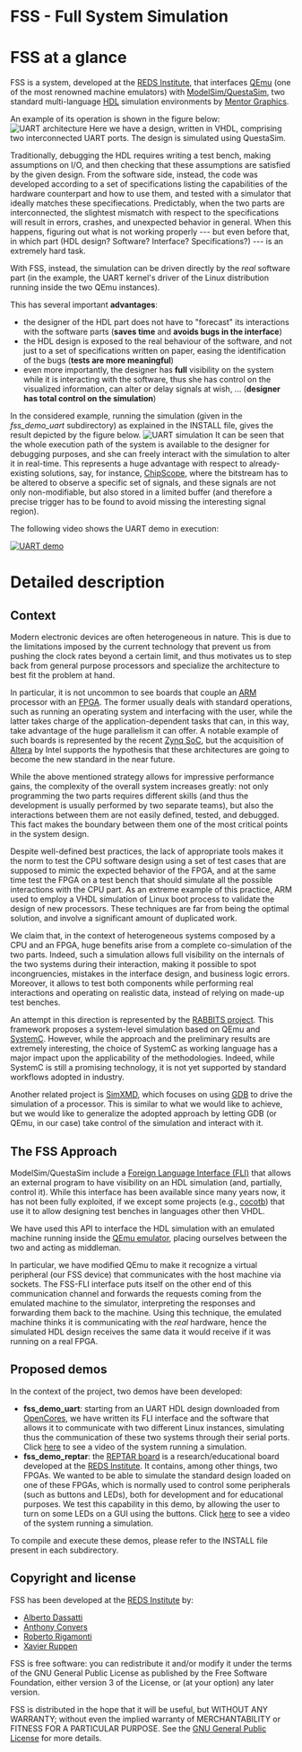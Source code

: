 FSS - Full System Simulation
============================

# FSS at a glance
FSS is a system, developed at the [REDS Institute](https://reds.heig-vd.ch), that interfaces [QEmu](http://www.qemu.org) (one of the most renowned machine emulators) with [ModelSim/QuestaSim](www.mentor.com/products/fv/modelsim), two standard multi-language [HDL](https://en.wikipedia.org/wiki/Hardware_description_language) simulation environments by [Mentor Graphics](www.mentor.com).

An example of its operation is shown in the figure below:
![UART architecture](http://reds-data.heig-vd.ch/publications/fss_2016/uart_arch.png)
Here we have a design, written in VHDL, comprising two interconnected UART ports. The design is simulated using QuestaSim. 

Traditionally, debugging the HDL requires writing a test bench, making assumptions on I/O, and then checking that these assumptions are satisfied by the given design. From the software side, instead, the code was developed according to a set of specifications listing the capabilities of the hardware counterpart and how to use them, and tested with a simulator that ideally matches these specifiecations. Predictably, when the two parts are interconnected, the slightest mismatch with respect to the specifications will result in errors, crashes, and unexpected behavior in general. When this happens, figuring out what is not working properly --- but even before that, in which part (HDL design? Software? Interface? Specifications?) --- is an extremely hard task. 

With FSS, instead, the simulation can be driven directly by the *real* software part (in the example, the UART kernel's driver of the Linux distribution running inside the two QEmu instances).

This has several important **advantages**:
- the designer of the HDL part does not have to "forecast" its interactions with the software parts (**saves time** and **avoids bugs in the interface**)
- the HDL design is exposed to the real behaviour of the software, and not just to a set of specifications written on paper, easing the identification of the bugs (**tests are more meaningful**)
- even more importantly, the designer has **full** visibility on the system while it is interacting with the software, thus she has control on the visualized information, can alter or delay signals at wish, ... (**designer has total control on the simulation**)

In the considered example, running the simulation (given in the *fss_demo_uart* subdirectory) as explained in the INSTALL file, gives the result depicted by the figure below.
![UART simulation](http://reds-data.heig-vd.ch/publications/fss_2016/uart_sim.png)
It can be seen that the whole execution path of the system is available to the designer for debugging purposes, and she can freely interact with the simulation to alter it in real-time. This represents a huge advantage with respect to already-existing solutions, say, for instance, [ChipScope](http://www-mtl.mit.edu/Courses/6.111/labkit/chipscope.shtml), where the bitstream has to be altered to observe a specific set of signals, and these signals are not only non-modifiable, but also stored in a limited buffer (and therefore a precise trigger has to be found to avoid missing the interesting signal region).

The following video shows the UART demo in execution:

[![UART demo](https://img.youtube.com/vi/gzDY31UFQJc/0.jpg)](https://www.youtube.com/watch?v=gzDY31UFQJc)

# Detailed description
## Context
Modern electronic devices are often heterogeneous in nature. This is due to the limitations imposed by the current technology that prevent us from pushing the clock rates beyond a certain limit, and thus motivates us to step back from general purpose processors and specialize the architecture to best fit the problem at hand.

In particular, it is not uncommon to see boards that couple an [ARM](https://en.wikipedia.org/wiki/ARM_architecture) processor with an [FPGA](https://en.wikipedia.org/wiki/Field-programmable_gate_array). The former usually deals with standard operations, such as running an operating system and interfacing with the user, while the latter takes charge of the application-dependent tasks that can, in this way, take advantage of the huge parallelism it can offer. A notable example of such boards is represented by the recent [Zynq SoC](https://en.wikipedia.org/wiki/Xilinx#Zynq), but the acquisition of [Altera](https://en.wikipedia.org/wiki/Altera) by Intel supports the hypothesis that these architectures are going to become the new standard in the near future.

While the above mentioned strategy allows for impressive performance gains, the complexity of the overall system increases greatly: not only programming the two parts requires different skills (and thus the development is usually performed by two separate teams), but also the interactions between them are not easily defined, tested, and debugged. This fact makes the boundary between them one of the most critical points in the system design.

Despite well-defined best practices, the lack of appropriate tools makes it the norm to test the CPU software design using a set of test cases that are supposed to mimic the expected behavior of the FPGA, and at the same time test the FPGA on a test bench that should simulate all the possible interactions with the CPU part. As an extreme example of this practice, ARM used to employ a VHDL simulation of Linux boot process to validate the design of new processors. These techniques are far from being the optimal solution, and involve a significant amount of duplicated work.

We claim that, in the context of heterogeneous systems composed by a CPU and an FPGA, huge benefits arise from a complete co-simulation of the two parts. Indeed, such a simulation allows full visibility on the internals of the two systems during their interaction, making it possible to spot incongruencies, mistakes in the interface design, and business logic errors. Moreover, it allows to test both components while performing real interactions and operating on realistic data, instead of relying on made-up test benches.

An attempt in this direction is represented by the [RABBITS project](http://tima.imag.fr/sls/research-projects/rabbits). This framework proposes a system-level simulation based on QEmu and [SystemC](https://en.wikipedia.org/wiki/SystemC). However, while the approach and the preliminary results are extremely interesting, the choice of SystemC as working language has a major impact upon the applicability of the methodologies. Indeed, while SystemC is still a promising technology, it is not yet supported by standard workflows adopted in industry.

Another related project is [SimXMD](http://www.eecg.toronto.edu/~willenbe/simxmd/simxmd_index.htm), which focuses on using [GDB](https://en.wikipedia.org/wiki/GNU_Debugger) to drive the simulation of a processor. This is similar to what we would like to achieve, but we would like to generalize the adopted approach by letting GDB (or QEmu, in our case) take control of the simulation and interact with it.

## The FSS Approach
ModelSim/QuestaSim include a [Foreign Language Interface (FLI)](http://homepages.cae.wisc.edu/~ece554/new_website/ToolDoc/Modelsim_docs/docs/pdf/fli.pdf) that allows an external program to have visibility on an HDL simulation (and, partially, control it).
While this interface has been available since many years now, it has not been fully exploited, if we except some projects (e.g.,  [cocotb](https://github.com/potentialventures/cocotb)) that use it to allow designing test benches in languages other then VHDL.

We have used this API to interface the HDL simulation with an emulated machine running inside the [QEmu emulator](http://wiki.qemu.org/Main_Page), placing ourselves between the two and acting as middleman.

In particular, we have modified QEmu to make it recognize a virtual peripheral (our FSS device) that communicates with the host machine via sockets. The FSS-FLI interface puts itself on the other end of this communication channel and forwards the requests coming from the emulated machine to the simulator, interpreting the responses and forwarding them back to the machine. Using this technique, the emulated machine thinks it is communicating with the *real* hardware, hence the simulated HDL design receives the same data it would receive if it was running on a real FPGA.

## Proposed demos
In the context of the project, two demos have been developed:
- **fss_demo_uart**: starting from an UART HDL design downloaded from [OpenCores](http://opencores.org/), we have written its FLI interface and the software that allows it to communicate with two different Linux instances, simulating thus the communication of these two systems through their serial ports. Click [here](https://youtu.be/gzDY31UFQJc) to see a video of the system running a simulation.
- **fss_demo_reptar**: the [REPTAR board](https://reds.heig-vd.ch/en/rad/projects/reptar) is a research/educational board developed at the [REDS Institute](https://reds.heig-vd.ch). It contains, among other things, two FPGAs. We wanted to be able to simulate the standard design loaded on one of these FPGAs, which is normally used to control some peripherals (such as buttons and LEDs), both for development and for educational purposes. We test this capability in this demo, by allowing the user to turn on some LEDs on a GUI using the buttons. Click [here](https://youtu.be/oXuow8M2FbI) to see a video of the system running a simulation.
 
To compile and execute these demos, please refer to the INSTALL file present in each subdirectory.

## Copyright and license

FSS has been developed at the [REDS Institute](https://reds.heig-vd.ch) by:
- [Alberto Dassatti](https://reds.heig-vd.ch/equipe/details/alberto.dassatti)
- [Anthony Convers](https://reds.heig-vd.ch/equipe/details/anthony.convers)
- [Roberto Rigamonti](https://reds.heig-vd.ch/equipe/details/roberto.rigamonti)
- [Xavier Ruppen](https://reds.heig-vd.ch/equipe/details/xavier.ruppen@heig-vd.ch)

FSS is free software: you can redistribute it and/or modify it under the terms of the GNU General Public License as published by the Free Software Foundation, either version 3 of the License, or (at your option) any later version.

FSS is distributed in the hope that it will be useful, but WITHOUT ANY WARRANTY; without even the implied warranty of MERCHANTABILITY or FITNESS FOR A PARTICULAR PURPOSE.  See the [GNU General Public License](http://www.gnu.org/licenses/gpl-3.0.en.html) for more details.
